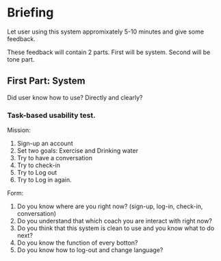 # Briefing

Let user using this system appromixately 5-10 minutes and give some feedback.

These feedback will contain 2 parts.
First will be system.
Second will be tone part.

## First Part: System

Did user know how to use?
Directly and clearly?

### Task-based usability test.

Mission:

1. Sign-up an account
2. Set two goals: Exercise and Drinking water
3. Try to have a conversation
4. Try to check-in
5. Try to Log out
6. Try to Log in again.

Form:

1. Do you know where are you right now? (sign-up, log-in, check-in, conversation)
2. Do you understand that which coach you are interact with right now?
3. Do you think that this system is clean to use and you know what to do next?
4. Do you know the function of every botton?
5. Do you know how to log-out and change language?
